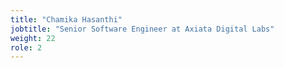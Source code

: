 ```yaml
---
title: "Chamika Hasanthi"
jobtitle: "Senior Software Engineer at Axiata Digital Labs"
weight: 22
role: 2
---
```


